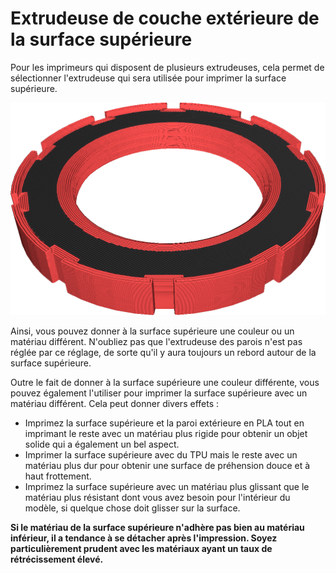 Extrudeuse de couche extérieure de la surface supérieure
====
Pour les imprimeurs qui disposent de plusieurs extrudeuses, cela permet de sélectionner l'extrudeuse qui sera utilisée pour imprimer la surface supérieure.

![Ce modèle sera imprimé avec uniquement les couches de la surface supérieure dans une couleur différente](../../../articles/images/roofing_extruder_nr.png)

Ainsi, vous pouvez donner à la surface supérieure une couleur ou un matériau différent. N'oubliez pas que l'extrudeuse des parois n'est pas réglée par ce réglage, de sorte qu'il y aura toujours un rebord autour de la surface supérieure.

Outre le fait de donner à la surface supérieure une couleur différente, vous pouvez également l'utiliser pour imprimer la surface supérieure avec un matériau différent. Cela peut donner divers effets :
* Imprimez la surface supérieure et la paroi extérieure en PLA tout en imprimant le reste avec un matériau plus rigide pour obtenir un objet solide qui a également un bel aspect.
* Imprimer la surface supérieure avec du TPU mais le reste avec un matériau plus dur pour obtenir une surface de préhension douce et à haut frottement.
* Imprimez la surface supérieure avec un matériau plus glissant que le matériau plus résistant dont vous avez besoin pour l'intérieur du modèle, si quelque chose doit glisser sur la surface.

**Si le matériau de la surface supérieure n'adhère pas bien au matériau inférieur, il a tendance à se détacher après l'impression. Soyez particulièrement prudent avec les matériaux ayant un taux de rétrécissement élevé.**
